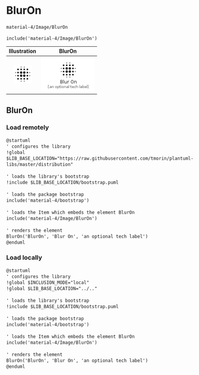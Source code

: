 # BlurOn


```text
material-4/Image/BlurOn
```

```text
include('material-4/Image/BlurOn')
```



| Illustration | BlurOn |
| :---: | :---: |
| ![illustration for Illustration](../../material-4/Image/BlurOn.png) | ![illustration for BlurOn](../../material-4/Image/BlurOn.Local.png) |




## BlurOn

### Load remotely
```plantuml
@startuml
' configures the library
!global $LIB_BASE_LOCATION="https://raw.githubusercontent.com/tmorin/plantuml-libs/master/distribution"

' loads the library's bootstrap
!include $LIB_BASE_LOCATION/bootstrap.puml

' loads the package bootstrap
include('material-4/bootstrap')

' loads the Item which embeds the element BlurOn
include('material-4/Image/BlurOn')

' renders the element
BlurOn('BlurOn', 'Blur On', 'an optional tech label')
@enduml
```

### Load locally
```plantuml
@startuml
' configures the library
!global $INCLUSION_MODE="local"
!global $LIB_BASE_LOCATION="../.."

' loads the library's bootstrap
!include $LIB_BASE_LOCATION/bootstrap.puml

' loads the package bootstrap
include('material-4/bootstrap')

' loads the Item which embeds the element BlurOn
include('material-4/Image/BlurOn')

' renders the element
BlurOn('BlurOn', 'Blur On', 'an optional tech label')
@enduml
```

